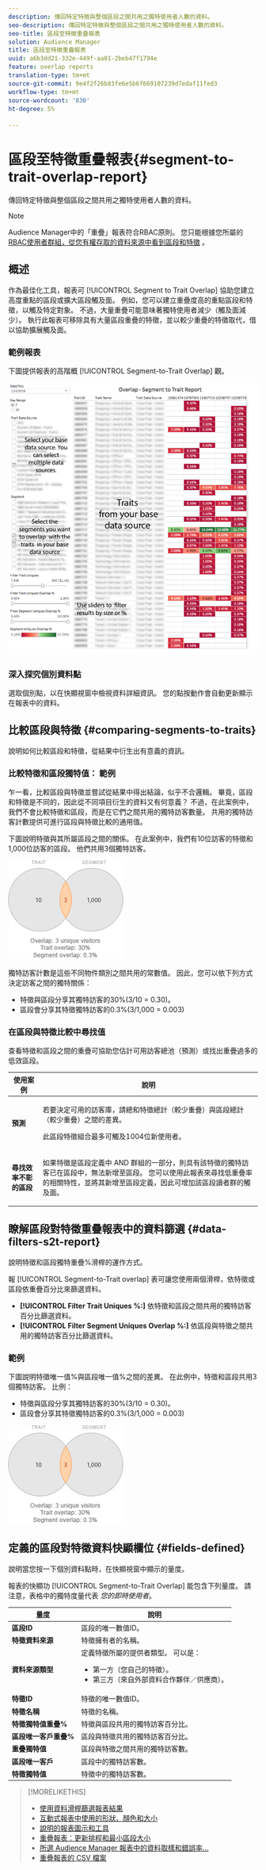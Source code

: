 ```yaml
---
description: 傳回特定特徵與整個區段之間共用之獨特使用者人數的資料。
seo-description: 傳回特定特徵與整個區段之間共用之獨特使用者人數的資料。
seo-title: 區段至特徵重疊報表
solution: Audience Manager
title: 區段至特徵重疊報表
uuid: a6b3dd21-332e-449f-aa01-2beb47f1794e
feature: overlap reports
translation-type: tm+mt
source-git-commit: 9e4f2f26b83fe6e5b6f669107239d7edaf11fed3
workflow-type: tm+mt
source-wordcount: '830'
ht-degree: 5%

---
```



# 區段至特徵重疊報表{#segment-to-trait-overlap-report}

傳回特定特徵與整個區段之間共用之獨特使用者人數的資料。

>[!NOTE]
>
>Audience Manager中的「重疊」報表符合RBAC原則。 您只能根據您所屬的 [RBAC使用者群組，從您有權存取的資料來源中看到區段和特徵](/help/using/features/administration/administration-overview.md) 。

<!-- 

c_segment_trait_overlap.xml

 -->

## 概述

作為最佳化工具，報表可 [!UICONTROL Segment to Trait Overlap] 協助您建立高度重點的區段或擴大區段觸及面。 例如，您可以建立重疊度高的重點區段和特徵，以觸及特定對象。 不過，大量重疊可能意味著獨特使用者減少（觸及面減少）。 執行此報表可移除具有大量區段重疊的特徵，並以較少重疊的特徵取代，借以協助擴展觸及面。

### 範例報表

下圖提供報表的高階概 [!UICONTROL Segment-to-Trait Overlap] 觀。

![](assets/segment-to-trait-overlap.png)

### 深入探究個別資料點

選取個別點，以在快顯視窗中檢視資料詳細資訊。 您的點按動作會自動更新顯示在報表中的資料。

## 比較區段與特徵 {#comparing-segments-to-traits}

說明如何比較區段和特徵，從結果中衍生出有意義的資訊。

<!-- 

c_compare_s2t.xml

 -->

### 比較特徵和區段獨特值： 範例

乍一看，比較區段與特徵並嘗試從結果中得出結論，似乎不合邏輯。 畢竟，區段和特徵是不同的，因此從不同項目衍生的資料又有何意義？ 不過，在此案例中，我們不會比較特徵和區段，而是在它們之間共用的獨特訪客數量。 共用的獨特訪客計數提供可進行區段與特徵比較的通用值。

下圖說明特徵與其所屬區段之間的關係。 在此案例中，我們有10位訪客的特徵和1,000位訪客的區段。 他們共用3個獨特訪客。

![](assets/s2t.png)

獨特訪客計數是這些不同物件類別之間共用的常數值。 因此，您可以依下列方式決定訪客之間的獨特關係：

* 特徵與區段分享其獨特訪客的30%(3/10 = 0.30)。
* 區段會分享其特徵獨特訪客的0.3%(3/1,000 = 0.003)

### 在區段與特徵比較中尋找值

查看特徵和區段之間的重疊可協助您估計可用訪客總池（預測）或找出重疊過多的低效區段。

<table id="table_5B211EF95216426299EB20253A5A9C1B"> 
 <thead> 
  <tr> 
   <th colname="col1" class="entry"> 使用案例 </th> 
   <th colname="col2" class="entry"> 說明 </th> 
  </tr>
 </thead>
 <tbody> 
  <tr> 
   <td colname="col1"><b>預測</b> </td> 
   <td colname="col2"> <p>若要決定可用的訪客庫，請總和特徵總計（較少重疊）與區段總計（較少重疊）之間的差異。 </p> <p>此區段特徵組合最多可觸及1004位新使用者。 </p> </td> 
  </tr> 
  <tr> 
   <td colname="col1"><b>尋找效率不彰的區段</b> </td> 
   <td colname="col2"> <p>如果特徵是區段定義中 <span class="wintitle"> AND</span> 群組的一部分，則具有該特徵的獨特訪客已在區段中，無法新增至區段。 您可以使用此報表來尋找低重疊率的相關特性，並將其新增至區段定義，因此可增加該區段讀者群的觸及面。 </p> </td> 
  </tr> 
 </tbody> 
</table>

## 瞭解區段對特徵重疊報表中的資料篩選 {#data-filters-s2t-report}

說明特徵和區段獨特重疊%滑桿的運作方式。

<!-- 

r_s2t_sliders.xml

 -->

報 [!UICONTROL Segment-to-Trait overlap] 表可讓您使用兩個滑桿，依特徵或區段依重疊百分比來篩選資料。

* **[!UICONTROL Filter Trait Uniques %:]** 依特徵和區段之間共用的獨特訪客百分比篩選資料。
* **[!UICONTROL Filter Segment Uniques Overlap %:]** 依區段與特徵之間共用的獨特訪客百分比篩選資料。

### 範例

下圖說明特徵唯一值%與區段唯一值%之間的差異。 在此例中，特徵和區段共用3個獨特訪客。 比例：

* 特徵與區段分享其獨特訪客的30%(3/10 = 0.30)。
* 區段會分享其特徵獨特訪客的0.3%(3/1,000 = 0.003)

![](assets/s2t.png)

## 定義的區段對特徵資料快顯欄位 {#fields-defined}

說明當您按一下個別資料點時，在快顯視窗中顯示的量度。

<!-- 

r_s2t_data_pop.xml

 -->

報表的快顯功 [!UICONTROL Segment-to-Trait Overlap] 能包含下列量度。 請注意，表格中的獨特度量代表 *您的即時使用者*。

<table id="table_4AF72754276242FFB11543635B43AD90"> 
 <thead> 
  <tr> 
   <th colname="col1" class="entry"> 量度 </th> 
   <th colname="col2" class="entry"> 說明 </th> 
  </tr>
 </thead>
 <tbody> 
  <tr> 
   <td colname="col1"><b><span class="wintitle"> 區段ID</span></b> </td> 
   <td colname="col2"> 區段的唯一數值ID。 </td> 
  </tr> 
  <tr> 
   <td colname="col1"><b><span class="wintitle"> 特徵資料來源 </span></b> </td> 
   <td colname="col2"> 特徵擁有者的名稱。 </td> 
  </tr> 
  <tr> 
   <td colname="col1"><b><span class="wintitle"> 資料來源類型</span></b> </td> 
   <td colname="col2">定義特徵所屬的提供者類型。 可以是： 
    <ul id="ul_0477C04A33FD4F5D998B98984E6554D3"> 
     <li id="li_50FCA48EDB5843AB8FB6C34ED2C0067D">第一方（您自己的特徵）。 </li> 
     <li id="li_4F6148EDAEFE43FA8D505944E9FE3855">第三方（來自外部資料合作夥伴／供應商）。 </li> 
    </ul> </td> 
  </tr> 
  <tr> 
   <td colname="col1"><b><span class="wintitle"> 特徵ID</span></b> </td> 
   <td colname="col2"> 特徵的唯一數值ID。 </td> 
  </tr> 
  <tr> 
   <td colname="col1"><b><span class="wintitle"> 特徵名稱</span></b> </td> 
   <td colname="col2"> 特徵的名稱。 </td> 
  </tr> 
  <tr> 
   <td colname="col1"><b><span class="wintitle"> 特徵獨特值重疊%</span></b> </td> 
   <td colname="col2"> 特徵與區段共用的獨特訪客百分比。 </td> 
  </tr> 
  <tr> 
   <td colname="col1"><b><span class="wintitle"> 區段唯一客戶重疊%</span></b> </td> 
   <td colname="col2"> 區段與特徵共用的獨特訪客百分比。 </td> 
  </tr> 
  <tr> 
   <td colname="col1"><b><span class="wintitle"> 重疊獨特值</span></b> </td> 
   <td colname="col2"> 區段與特徵之間共用的獨特訪客數。 </td> 
  </tr> 
  <tr> 
   <td colname="col1"><b><span class="wintitle"> 區段唯一客戶</span></b> </td> 
   <td colname="col2"> 區段中的獨特訪客數。 </td> 
  </tr> 
  <tr> 
   <td colname="col1"><b><span class="wintitle"> 特徵獨特值</span></b> </td> 
   <td colname="col2"> 特徵中的獨特訪客數。 </td> 
  </tr> 
 </tbody> 
</table>

>[!MORELIKETHIS]
>
>* [使用資料滑桿篩選報表結果](../../reporting/dynamic-reports/data-sliders.md)
>* [互動式報表中使用的形狀、顏色和大小](../../reporting/dynamic-reports/interactive-report-technology.md#shapes-colors-sizes)
>* [說明的報表圖示和工具](../../reporting/dynamic-reports/interactive-report-technology.md#icons-tools-explained)
>* [重疊報表：更新排程和最小區段大小](../../reporting/dynamic-reports/overlap-minimum-segment-size.md)
>* [所選 Audience Manager 報表中的資料取樣和錯誤率...](../../reporting/report-sampling.md)
>* [重疊報表的 CSV 檔案](../../reporting/dynamic-reports/overlap-csv-files.md)